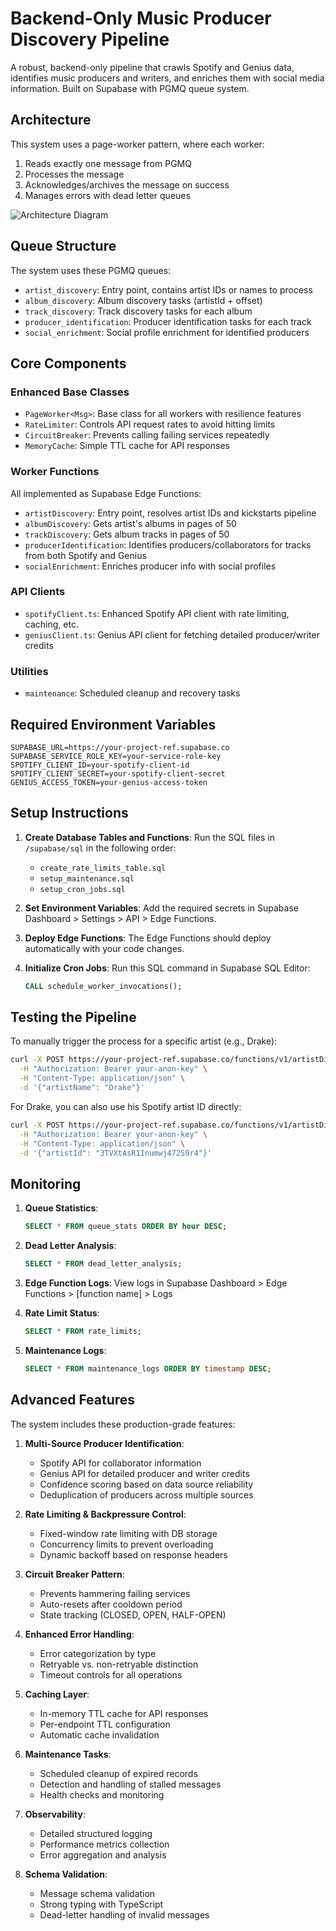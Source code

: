 
# Backend-Only Music Producer Discovery Pipeline

A robust, backend-only pipeline that crawls Spotify and Genius data, identifies music producers and writers, and enriches them with social media information. Built on Supabase with PGMQ queue system.

## Architecture

This system uses a page-worker pattern, where each worker:
1. Reads exactly one message from PGMQ
2. Processes the message
3. Acknowledges/archives the message on success
4. Manages errors with dead letter queues

![Architecture Diagram](https://mermaid.ink/svg/pako:eNqNk8tu2zAQRX_FIJtWgGLY3gSlK6doswwMd9GFoYU0ImlSJSnDMPTvHcqO0zRBgHihebiHc-dBvypla1Xl1dHz4GSYiOLlGI9JMAHdooYHDuk0kOuM2Kh2Et_wZFTNsRpzg0EDzlnbfgcX8Clt0L_inmUEe1iu-5_2mdrt0H1TDyja6AGjUXfs5Rmm8k7KaIA8aOGhBhdoAgtJhGglT1BADJZ3PfmsRCOeB5y8XdnfP1cAN9B3CtQhVOTNnJnUXOAXyri0B9VoA9rR5u-JYge2pXnagNe5Mm-NJLLERA5c-kzkvNGxGVuOOzUeAuqbzVQVbY66avBpDpaNBK-cqMl4ZHYAJ5SwwKimmFbhHmw-xKc9ODtTlXwktF0lRduQc5r23b5ht_fU5p5UDE63O4bjDnRHSiJKhPDnHBn-Ap3RwkJuViJrE3UjdSds9APzTKujGPay4wVxF5OjFGM044e2Bmctb49flWGLJvQnypCV-FOu7XSJrDH5XcNJSwrLkJZslE5xeZzCSP45TuLOOd5inerQJm95wXNgW0k4i_wJdRjWRal0_u5l5sxvnc_tf1Cp0lRrpSoJzVkVFAtTLfND09TMXVUs63XZ1L8-NPXq-GE5X31U-ybHGwE=)

## Queue Structure

The system uses these PGMQ queues:
- `artist_discovery`: Entry point, contains artist IDs or names to process
- `album_discovery`: Album discovery tasks (artistId + offset)
- `track_discovery`: Track discovery tasks for each album
- `producer_identification`: Producer identification tasks for each track
- `social_enrichment`: Social profile enrichment for identified producers

## Core Components

### Enhanced Base Classes
- `PageWorker<Msg>`: Base class for all workers with resilience features
- `RateLimiter`: Controls API request rates to avoid hitting limits
- `CircuitBreaker`: Prevents calling failing services repeatedly
- `MemoryCache`: Simple TTL cache for API responses

### Worker Functions
All implemented as Supabase Edge Functions:
- `artistDiscovery`: Entry point, resolves artist IDs and kickstarts pipeline
- `albumDiscovery`: Gets artist's albums in pages of 50
- `trackDiscovery`: Gets album tracks in pages of 50
- `producerIdentification`: Identifies producers/collaborators for tracks from both Spotify and Genius
- `socialEnrichment`: Enriches producer info with social profiles

### API Clients
- `spotifyClient.ts`: Enhanced Spotify API client with rate limiting, caching, etc.
- `geniusClient.ts`: Genius API client for fetching detailed producer/writer credits

### Utilities
- `maintenance`: Scheduled cleanup and recovery tasks

## Required Environment Variables

```
SUPABASE_URL=https://your-project-ref.supabase.co
SUPABASE_SERVICE_ROLE_KEY=your-service-role-key
SPOTIFY_CLIENT_ID=your-spotify-client-id
SPOTIFY_CLIENT_SECRET=your-spotify-client-secret
GENIUS_ACCESS_TOKEN=your-genius-access-token
```

## Setup Instructions

1. **Create Database Tables and Functions**:
   Run the SQL files in `/supabase/sql` in the following order:
   - `create_rate_limits_table.sql`
   - `setup_maintenance.sql`
   - `setup_cron_jobs.sql`

2. **Set Environment Variables**:
   Add the required secrets in Supabase Dashboard > Settings > API > Edge Functions.

3. **Deploy Edge Functions**:
   The Edge Functions should deploy automatically with your code changes.

4. **Initialize Cron Jobs**:
   Run this SQL command in Supabase SQL Editor:
   ```sql
   CALL schedule_worker_invocations();
   ```

## Testing the Pipeline

To manually trigger the process for a specific artist (e.g., Drake):

```bash
curl -X POST https://your-project-ref.supabase.co/functions/v1/artistDiscovery \
  -H "Authorization: Bearer your-anon-key" \
  -H "Content-Type: application/json" \
  -d '{"artistName": "Drake"}'
```

For Drake, you can also use his Spotify artist ID directly:
```bash
curl -X POST https://your-project-ref.supabase.co/functions/v1/artistDiscovery \
  -H "Authorization: Bearer your-anon-key" \
  -H "Content-Type: application/json" \
  -d '{"artistId": "3TVXtAsR1Inumwj472S9r4"}'
```

## Monitoring

1. **Queue Statistics**:
   ```sql
   SELECT * FROM queue_stats ORDER BY hour DESC;
   ```

2. **Dead Letter Analysis**:
   ```sql
   SELECT * FROM dead_letter_analysis;
   ```

3. **Edge Function Logs**:
   View logs in Supabase Dashboard > Edge Functions > [function name] > Logs

4. **Rate Limit Status**:
   ```sql
   SELECT * FROM rate_limits;
   ```

5. **Maintenance Logs**:
   ```sql
   SELECT * FROM maintenance_logs ORDER BY timestamp DESC;
   ```

## Advanced Features

The system includes these production-grade features:

1. **Multi-Source Producer Identification**:
   - Spotify API for collaborator information
   - Genius API for detailed producer and writer credits
   - Confidence scoring based on data source reliability
   - Deduplication of producers across multiple sources

2. **Rate Limiting & Backpressure Control**:
   - Fixed-window rate limiting with DB storage
   - Concurrency limits to prevent overloading
   - Dynamic backoff based on response headers

3. **Circuit Breaker Pattern**:
   - Prevents hammering failing services
   - Auto-resets after cooldown period
   - State tracking (CLOSED, OPEN, HALF-OPEN)

4. **Enhanced Error Handling**:
   - Error categorization by type
   - Retryable vs. non-retryable distinction
   - Timeout controls for all operations

5. **Caching Layer**:
   - In-memory TTL cache for API responses
   - Per-endpoint TTL configuration
   - Automatic cache invalidation

6. **Maintenance Tasks**:
   - Scheduled cleanup of expired records
   - Detection and handling of stalled messages
   - Health checks and monitoring

7. **Observability**:
   - Detailed structured logging
   - Performance metrics collection
   - Error aggregation and analysis

8. **Schema Validation**:
   - Message schema validation
   - Strong typing with TypeScript
   - Dead-letter handling of invalid messages
